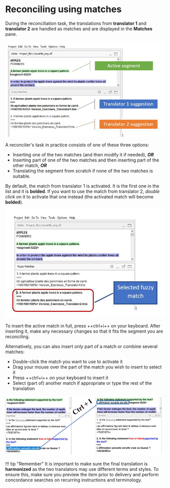 # Reconciling using matches

During the reconciliation task, the translations from **translator 1** and **translator 2** are handled as matches and are displayed in the **Matches** pane.

![](../_img/12r2_fuzzy_matches_rec.jpg)

A reconciler's task in practice consists of one of these three options:

- Inserting one of the two matches (and then modify it if needed), **_OR_**
- Inserting part of one of the two matches and then inserting part of the other match, **_OR_**
- Translating the segment from scratch if none of the two matches is suitable.

By default, the match from translator 1 is activated. It is the first one in the list and it is **bolded**. If you want to use the match from translator 2, _double click_ on it to activate that one instead (the activated match will become **bolded**).

![](../_img/13r_selected_match.jpg)

<!-- @todo: gif -->

To insert the active match in full, press ++ctrl+i++ on your keyboard. After inserting it, make any necessary changes so that it fits the segment you are reconciling.

Alternatively, you can also insert only part of a match or combine several matches:

- Double-click the match you want to use to activate it
- Drag your mouse over the part of the match you wish to insert to select it
- Press ++ctrl+i++ on your keyboard to insert it
- Select (part of) another match if appropriate or type the rest of the translation

![](../_img/14_select_part_fuzzy.jpg)

<!-- @todo: gif -->

!!! tip "Remember"
    It is important to make sure the final translation is **harmonized** as the two translators may use different terms and styles. To ensure this, make sure you preview the item prior to delivery and perform concordance searches on recurring instructions and terminology.
